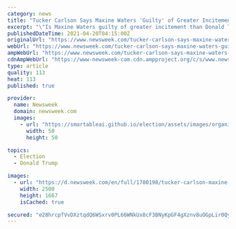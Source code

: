 ```yaml
---
category: news
title: "Tucker Carlson Says Maxine Waters 'Guilty' of Greater Incitement of Violence than Donald Trump"
excerpt: "\"Is Maxine Waters guilty of greater incitement than Donald Trump? Well, of course,\" Fox News host Tucker Carlson said on Monday."
publishedDateTime: 2021-04-20T04:15:00Z
originalUrl: "https://www.newsweek.com/tucker-carlson-says-maxine-waters-guilty-greater-incitement-violence-donald-trump-1584876"
webUrl: "https://www.newsweek.com/tucker-carlson-says-maxine-waters-guilty-greater-incitement-violence-donald-trump-1584876"
ampWebUrl: "https://www.newsweek.com/tucker-carlson-says-maxine-waters-guilty-greater-incitement-violence-donald-trump-1584876?amp=1"
cdnAmpWebUrl: "https://www-newsweek-com.cdn.ampproject.org/c/s/www.newsweek.com/tucker-carlson-says-maxine-waters-guilty-greater-incitement-violence-donald-trump-1584876?amp=1"
type: article
quality: 113
heat: 113
published: true

provider:
  name: Newsweek
  domain: newsweek.com
  images:
    - url: "https://smartableai.github.io/election/assets/images/organizations/newsweek.com-50x50.jpg"
      width: 50
      height: 50

topics:
  - Election
  - Donald Trump

images:
  - url: "https://d.newsweek.com/en/full/1780198/tucker-carlson-maxine-waters-donald-trump-incitement.jpg"
    width: 2500
    height: 1667
    isCached: true

secured: "e28hrcpfVvDXztqdQ6WSxrv0PL66WNkUx8cF3BNyKpGF4gXznv8uOGpLir0Qy6Xg/SUHLigEunHhh+eLQBedpVyrLKMNjGxe8vSQLIImVYrCHVru/RyGJQxyurQNJZ5PjJMMiEITC2chRBg49yRwb0ymguJ3u05xIUrbmOsE00ul+0oOGQ7Xc6enHlQ0dbIj76O4kFRtJ2ImyZViGwstA2jwh8+2NJT4c8xKG8en8xWHWF1M/rrprv0/+0blorm6jvy0HZaGMRYjbDo1GTE4lKvVOsPFCUfT2kL85qcXkoX/B3fYeP3GbOAQCiqUjtkM76mRtQwbbU9b+XfBnnKmqwhFNnN1UowaX7T/dLqGk/o=;CtCywPB3cUbc7AffGrTHcA=="
---
```


